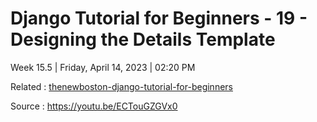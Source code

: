 # Django Tutorial for Beginners - 19 - Designing the Details Template

Week 15.5 | Friday, April 14, 2023 | 02:20 PM

Related : [thenewboston-django-tutorial-for-beginners](thenewboston-django-tutorial-for-beginners.md)

Source : <https://youtu.be/ECTouGZGVx0>
